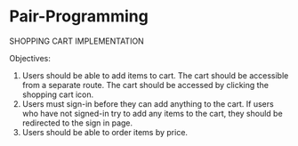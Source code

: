 # Pair-Programming

SHOPPING CART IMPLEMENTATION

Objectives:
1. Users should be able to add items to cart. The cart should be accessible from a separate route. The cart should be accessed by clicking the shopping cart icon.
2. Users must sign-in before they can add anything to the cart. If users who have not signed-in try to add any items to the cart, they should be redirected to the sign in page.
3. Users should be able to order items by price.
